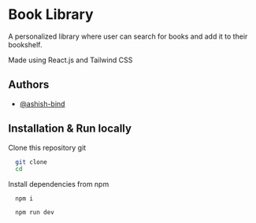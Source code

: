 # Book Library

A personalized library where user can search for books and add it to their bookshelf.

Made using React.js and Tailwind CSS

## Authors

- [@ashish-bind](https://www.github.com/ashish-bind)

## Installation & Run locally

Clone this repository git

```bash
  git clone
  cd
```

Install dependencies from npm

```
  npm i
```

```
  npm run dev
```
